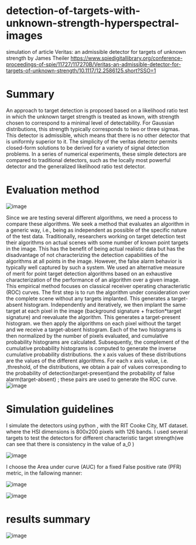 # detection-of-targets-with-unknown-strength-hyperspectral-images
simulation of article Veritas: an admissible detector for targets of unknown strength by James Theiler
https://www.spiedigitallibrary.org/conference-proceedings-of-spie/11727/117270B/Veritas-an-admissible-detector-for-targets-of-unknown-strength/10.1117/12.2586125.short?SSO=1

# Summary
An approach to target detection is proposed based on a likelihood ratio test in which the unknown target strength is treated as known,
with strength chosen to correspond to a minimal level of detectability. For Gaussian distributions, this strength
typically corresponds to two or three sigmas. This detector is admissible, which means that there is no other
detector that is uniformly superior to it. The simplicity of the veritas detector permits closed-form solutions to
be derived for a variety of signal detection problems. In a series of numerical experiments, these simple detectors
are compared to traditional detectors, such as the locally most powerful detector and the generalized likelihood
ratio test detector.


# Evaluation method
![image](https://user-images.githubusercontent.com/72392859/119237032-6c5a6b00-bb43-11eb-82f7-009f83ed2381.png)

Since we are testing several different algorithms, we need a process to compare these algorithms. We seek a method that evaluates an algorithm in a generic way, i.e., being as independent as possible of the specific nature of the test data. Traditionally, researchers working on target detection test their algorithms on actual scenes with some number of known point targets in the image. This has the benefit of being actual realistic data but has the disadvantage of not characterizing the detection capabilities of the algorithms at all points in the image. However, the false alarm behavior is typically well captured by such a system. We used an alternative measure of merit for point target detection algorithms based on an exhaustive characterization of the performance of an algorithm over a given image. This empirical method focuses on classical receiver operating characteristic (ROC) curves. The first step is to run the algorithm under consideration over the complete scene without any targets implanted. This generates a target-absent histogram. Independently and iteratively, we then implant the same target at each pixel in the image (background signature + fraction*target signature) and reevaluate the algorithm. This generates a target-present histogram. we then apply the  algorithms on each pixel without the target and we receive a target-absent histogram. Each of the two histograms is then normalized by the number of pixels evaluated, and cumulative probability histograms are calculated. Subsequently, the complement of the cumulative probability histograms is computed to generate the inverse cumulative probability distributions. the x axis values of these distributions are the values of the different algorithms. For each x axis value, i.e. ,threshold, of the distributions, we obtain a pair of values corresponding to the probability of detection(target-present)and the probability of false alarm(target-absent) ; these pairs are used to generate the ROC curve.
![image](https://user-images.githubusercontent.com/72392859/119237057-96139200-bb43-11eb-9be5-d2d6dccf8234.png)
# Simulation guidelines 
I simulate the detectors using python , with the RIT Cooke City, MT  dataset. where the HSI dimensions is 800x200 pixels with 126 bands.
I used several targets to test the detectors for different characteristic target strength(we can see that there is consistency in the value of a_0  )
	
![image](https://user-images.githubusercontent.com/72392859/119237384-30c0a080-bb45-11eb-8b20-dab402882402.png)

I choose the Area under curve (AUC) for a fixed False positive rate (PFR) metric, in the fallowing manner:

![image](https://user-images.githubusercontent.com/72392859/119237406-47ff8e00-bb45-11eb-8952-5d2545648f63.png)

![image](https://user-images.githubusercontent.com/72392859/119237411-5057c900-bb45-11eb-9dc6-8743af62058c.png)

# results summary
![image](https://user-images.githubusercontent.com/72392859/119236953-ef2ef600-bb42-11eb-9a60-6c7d3fc2aba5.png)

